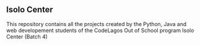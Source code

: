 ## Isolo Center
This repository contains all the projects created by the Python, Java and web developement students of the CodeLagos Out of School program Isolo Center (Batch 4)
